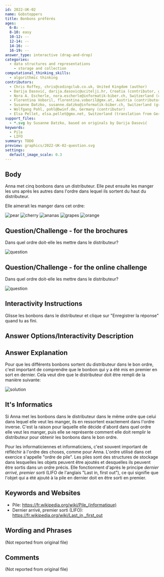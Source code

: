 ```yaml
---
id: 2022-UK-02
name: Gobstoppers
title: Bonbons préférés
ages:
  6-8: --
  8-10: easy
  10-12: --
  12-14: --
  14-16: --
  16-19: --
answer_type: interactive (drag-and-drop)
categories:
  - data structures and representations
    - storage and collection
computational_thinking_skills:
  - algorithmic thinking
contributors:
  - Chris Roffey, chris@codingclub.co.uk, United Kingdom (author)
  - Darija Dasović, darija.dasovic@ucitelji.hr, Croatia (contributor, graphics)
  - Nora A. Escherle, nora.escherle@informatik-biber.ch, Switzerland (contributor, translation from English into German)
  - Florentina Voboril, florentina.voboril@gmx.at, Austria (contributor)
  - Susanne Datzko, susanne.datzko@informatik-biber.ch, Switzerland (graphics)
  - Wolfgang Pohl, pohl@bwinf.de, Germany (contributor)
  - Elsa Pellet, elsa.pellet@gmx.net, Switzerland (translation from German into French)
support_files:
  - *.svg by Susanne Datzko, based on originals by Darija Dasović
keywords:
  - Pile
  - LIFO
summary: TODO
preview: graphics/2022-UK-02-question.svg
settings:
  default_image_scale: 0.3
---
```


[question]: graphics/2022-UK-02-question.svg "Question"
[solution]: graphics/2022-UK-02-solution.svg "Solution"
[pear]: graphics/2022-UK-02-bonbon_pear.svg "Bonbon poire"
[grapes]: graphics/2022-UK-02-bonbon_grapes.svg "Bonbon raison"
[cherry]: graphics/2022-UK-02-bonbon_cherry.svg "Bonbon cerise"
[orange]: graphics/2022-UK-02-bonbon_orange.svg "Bonbon orange"
[ananas]: graphics/2022-UK-02-bonbon_ananas.svg "Bonbon ananas"

## Body

Anna met cinq bonbons dans un distributeur. Elle peut ensuite les manger les uns après les autres dans l'ordre dans lequel ils sortent du haut du distributeur.

Elle aimerait les manger dans cet ordre:

![pear] ![cherry] ![ananas] ![grapes] ![orange]


## Question/Challenge - for the brochures

Dans quel ordre doit-elle les mettre dans le distributeur?

![question]


## Question/Challenge - for the online challenge

Dans quel ordre doit-elle les mettre dans le distributeur?

![question]


## Interactivity Instructions

Glisse les bonbons dans le distributeur et clique sur "Enregistrer la réponse" quand tu as fini.

## Answer Options/Interactivity Description

<!-- empty -->


## Answer Explanation

Pour que les différents bonbons sortent du distributeur dans le bon ordre, c'est important de comprendre que le bonbon qui y a été mis en premier en sort en dernier. Cela veut dire que le distributeur doit être rempli de la manière suivante:

![solution]


## It's Informatics

Si Anna met les bonbons dans le distributeur dans le même ordre que celui dans lequel elle veut les manger, ils en ressortent exactement dans l'ordre inverse. C'est la raison pour laquelle elle décide d'abord dans quel ordre elle veut les manger, puis elle se représente comment elle doit remplir le distributeur pour obtenir les bonbons dans le bon ordre.

Pour les informaticiennes et informaticiens, c'est souvent important de réfléchir à l'ordre des choses, comme pour Anna. L'ordre utilisé dans cet exercice s'appelle "ordre de pile". Les piles sont des structures de stockage dans lesquelles les objets peuvent être ajoutés et desquelles ils peuvent être sortis dans un ordre précis. Elle fonctionnent d'après le principe _dernier arrivé, premier sorti_ (LIFO de l'anglais "Last in, first out"), ce qui signifie que l'objet qui a été ajouté à la pile en dernier doit en être sorti en premier.


## Keywords and Websites

 - Pile: https://fr.wikipedia.org/wiki/Pile_(informatique)
 - Dernier arrivé, premier sorti (LIFO): https://fr.wikipedia.org/wiki/Last_in,_first_out


## Wording and Phrases

(Not reported from original file)


## Comments

(Not reported from original file)
  